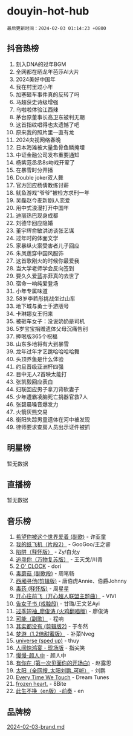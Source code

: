 # douyin-hot-hub

`最后更新时间：2024-02-03 01:14:23 +0800`

## 抖音热榜

1. 刻入DNA的过年BGM
1. 全网都在晒龙年芭莎AI大片
1. 2024美好中国年
1. 我在村里过小年
1. 加塞砸车事件真的反转了吗
1. 马超获史诗级增强
1. 乌啦啦体验江西辣
1. 茅台原董事长高卫东被判无期
1. 这首指纹唱得也太遗憾了吧
1. 原来我的照片里一直有龙
1. 2024央视网络春晚
1. 日本海滩被大量鱼骨鱼鳞掩埋
1. 中证金融公司发布重要通知
1. 杨紫范丞丞8s吻戏开荤了
1. 在暴雪时分开播
1. Double joker双人舞
1. 官方回应杨倩教练讨薪
1. 鱿鱼游戏“爷爷”被检方求刑一年
1. 吴磊赵今麦新剧i人恋爱
1. 用中式浪漫打开中国年
1. 迪丽热巴现身成都
1. 刘德华回应隐婚
1. 董宇辉俞敏洪访谈张艺谋
1. 过年时的体面文学
1. 家暴纵火案受害者儿子回应
1. 朱凤莲穿中国风服饰
1. 这首歌刚火的时候你最爱我
1. 当大学老师学会反向签到
1. 要久久爱蓝亦菲真的去世了
1. 宿命一响纯爱登场
1. 小年专属味道
1. 58岁李若彤挑战坐过山车
1. 地下城与勇士手游版号
1. 卡琳娜女王归来
1. 被砸车女子：没说奶奶是司机
1. 5岁宝宝捐赠遗体父母沉痛告别
1. 捧哏版365个祝福
1. 山东多地将有大到暴雪
1. 龙年过年才艺跳哈哈哈哈舞
1. 头顶养鱼是什么体验
1. 约旦晋级亚洲杯四强
1. 目中无人2首映太能打
1. 张凯毅回应表白
1. 妇联回应男子拿刀背砍妻子
1. 少年遭霸凌脑死亡捐器官救7人
1. 张碧晨嗓音爆发力
1. 火箭灰熊交易
1. 衡阳失踪男童遗体在河中被发现
1. 律师要求查房人员出示证件被抓

## 明星榜

暂无数据

## 直播榜

暂无数据

## 音乐榜

1. [希望你被这个世界爱着 (副歌)](https://sf3-cdn-tos.douyinstatic.com/obj/tos-cn-ve-2774/oUHCmWQfZlE3QQBKBeD8rCFLpJzPgCpImhsxMt) - 许亚童
1. [我的纸飞机（片段2）](https://sf6-cdn-tos.douyinstatic.com/obj/tos-cn-ve-2774/oM2ZrKcg2CD5AeRB2gkeXOFB1IxAGJdZPazYHf) - GooGoo/王之睿
1. [陷阱（释怀版）](https://sf3-cdn-tos.douyinstatic.com/obj/tos-cn-ve-2774/oE8C21LeZrzKLDFfQYgMzx4GAIHageG5IzayY7) - Zy/白允y
1. [追寻你（万物复苏版）](https://sf5-hl-cdn-tos.douyinstatic.com/obj/tos-cn-ve-2774/oYeAZJsbjIDit9APmBg8u6uDUQnHmoCf3gbo74) - 王天戈/川青
1. [2 O' CLOCK](https://sf5-hl-cdn-tos.douyinstatic.com/obj/tos-cn-ve-2774/oIUBICeqlYQHTigCBOnCMlwBZJkgiBjt1oDfbg) - dori
1. [毒蘑菇 (副歌段)](https://sf3-cdn-tos.douyinstatic.com/obj/tos-cn-ve-2774/ocDEUsfdLjxnlFXtfogBCiQCEqYB7QZgZ8VViM) - 周笔畅
1. [西厢寻他(剪辑版)](https://sf6-cdn-tos.douyinstatic.com/obj/tos-cn-ve-2774/oUsAVfAQKlRNxEv5qxvIB8o5qmIWUcXbzJKJhw) - 唐伯虎Annie、伯爵Johnny
1. [毒药 (释怀版)](https://sf3-cdn-tos.douyinstatic.com/obj/tos-cn-ve-2774/oYILMEAzspdZBIzy4frJNB8ZHPHWAhiwowd4Ad) - 周星星
1. [开心往前飞（开心超人联盟主题曲）](https://sf5-hl-cdn-tos.douyinstatic.com/obj/tos-cn-ve-2774/9d8fb7c82cf1421fb93a9fe925275e0a) - VIVI
1. [告女子书 (戏腔段)](https://sf5-hl-cdn-tos.douyinstatic.com/obj/tos-cn-ve-2774/osCCzFxWgstBDi92ZfBB4ht7gQENBmQMAl0eI6) - 甘璐/王文艺Ayi
1. [过季短袖_廖俊涛 (火鸡翻唱版)](https://sf5-hl-cdn-tos.douyinstatic.com/obj/tos-cn-ve-2774/ogQVJl0tRBKxQgZji7YClFEBrVDeHpPTWfCZbQ) - 廖俊涛
1. [可能（副歌）](https://sf3-cdn-tos.douyinstatic.com/obj/tos-cn-ve-2774/cde1731888894259b333569393c2fb51) - 程响
1. [其实都没有 (剪辑版2)](https://sf3-cdn-tos.douyinstatic.com/obj/tos-cn-ve-2774/oEBNQenHZtBhxYjGgUDQk0BCHTigQafgFlbQ7k) - 于冬然
1. [梦游（1.2倍甜蜜版）](https://sf5-hl-cdn-tos.douyinstatic.com/obj/tos-cn-ve-2774/o4gyAUm8hwufoEABmwVIiQtHsFuGzAEEWtNMzo) - 补菜Nveg
1. [universe (sped up)](https://sf3-cdn-tos.douyinstatic.com/obj/tos-cn-ve-2774/oIQnurQLDCsdYeegkM4CKuVb23MZBXtX6QB8bv) - thuy
1. [人间惊鸿宴 - 现场版](https://sf5-hl-cdn-tos.douyinstatic.com/obj/tos-cn-ve-2774/osF4mrPePAf2Yv8Wfr5fATCHZwL5h1QiGQAKwz) - 指尖笑
1. [慢慢-颜人中](https://sf6-cdn-tos.douyinstatic.com/obj/tos-cn-ve-2774/ocjHNfBXdBxQNC8ZGAeoLMFTUgtBg8bkExunDC) - 颜人中
1. [有你在 (第一次见面你的开场白)](https://sf5-hl-cdn-tos.douyinstatic.com/obj/tos-cn-ve-2774/oAthrQ3ClJBfI57uBoFEgNDYtNCZ0TSYQQfxQ0) - 赵露思
1. [太阳（全网搜_太阳刘鹏_可听）](https://sf3-cdn-tos.douyinstatic.com/obj/tos-cn-ve-2774/ogWbyIQnlBFImVbeDocRdCIYtBHlbJXgfZMvgz) - 刘鹏
1. [Every Time We Touch](https://sf5-hl-cdn-tos.douyinstatic.com/obj/tos-cn-ve-2774/ogN6lUKQeBBfEVhIOMikG1CcJjugxk1tztZyhP) - Dream Tunes
1. [frozen heart.](https://sf5-hl-cdn-tos.douyinstatic.com/obj/tos-cn-ve-2774/oIIWJfyjIACZA9zQMtnJ6hQQhFC4vhCupoRBsO) - 8Bite
1. [此生不换（en版）-前奏](https://sf6-cdn-tos.douyinstatic.com/obj/tos-cn-ve-2774/oMDvUGwhKrKYDEqXiMYEwxZqBWIJFA92CiLAO) - en

## 品牌榜

[2024-02-03-brand.md](2024-02-03-brand.md)
